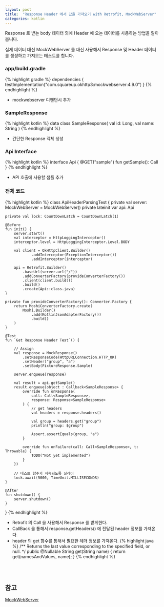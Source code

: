 ```yaml
---
layout: post
title:  "Response Header 에서 값을 가져오기 with Retrofit, MockWebServer"
categories: kotlin
---
```


Response 로 받는 body 데이터 외에 Header 에 오는 데이터를 사용하는 방법을 알아 봅니다.

실제 데이터 대신 MockWebServer 를 대신 사용해서 Response 및 Header 데이터를 생성하고 가져오는 테스트를 합니다.


### app/build.gradle
{% highlight gradle %}
dependencies {
    testImplementation("com.squareup.okhttp3:mockwebserver:4.9.0")
}
{% endhighlight %}

- mockwebserver 디펜던시 추가


### SampleResponse
{% highlight kotlin %}
data class SampleResponse(
  val id: Long,
  val name: String
)
{% endhighlight %}

- 간단한 Response 객체 생성

### Api Interface
{% highlight kotlin %}
interface Api {
    @GET("sample")
    fun getSample(): Call<SampleResponse>
}
{% endhighlight %}

- API 호출에 사용할 샘플 추가


### 전체 코드
{% highlight kotlin %}
class ApiHeaderParsingTest {
    private val server: MockWebServer = MockWebServer()
    private lateinit var api: Api
    
    private val lock: CountDownLatch = CountDownLatch(1)

    @Before
    fun init() {
        server.start()
        val interceptor = HttpLoggingInterceptor()
        interceptor.level = HttpLoggingInterceptor.Level.BODY

        val client = OkHttpClient.Builder()
                .addInterceptor(ExceptionInterceptor())
                .addInterceptor(interceptor)

        api = Retrofit.Builder()
            .baseUrl(server.url("/"))
            .addConverterFactory(provideConverterFactory())
            .client(client.build())
            .build()
            .create(Api::class.java)
    }

    private fun provideConverterFactory(): Converter.Factory {
        return MoshiConverterFactory.create(
            Moshi.Builder()
                .add(KotlinJsonAdapterFactory())
                .build()
        )
    }

    @Test
    fun `Get Response Header Test`() {

        // Assign
        val response = MockResponse()
            .setResponseCode(HttpURLConnection.HTTP_OK)
            .setHeader("group", "a")
            .setBody(FixtureResponse.Sample)

        server.enqueue(response)

        val result = api.getSample()
        result.enqueue(object : Callback<SampleResponse> {
            override fun onResponse(
                call: Call<SampleResponse>,
                response: Response<SampleResponse>
            ) {
                // get headers
                val headers = response.headers()

                val group = headers.get("group")
                println("group: $group")

                Assert.assertEquals(group, "a")
            }

            override fun onFailure(call: Call<SampleResponse>, t: Throwable) {
                TODO("Not yet implemented")
            }
        })

        // 테스트 함수가 지속되도록 딜레이
        lock.await(5000, TimeUnit.MILLISECONDS)
    }

    @After
    fun shutdown() {
        server.shutdown()
    }
}
{% endhighlight %}

- Retrofit 의 Call 을 사용해서 Response 를 받게한다.
- CallBack 을 통해서 response.getHeaders() 에 전달된 header 정보를 가져온다.
- header 의 get 함수를 통해서 필요한 헤더 정보를 가져온다.
{% highlight java %}
/** Returns the last value corresponding to the specified field, or null. */
  public @Nullable String get(String name) {
    return get(namesAndValues, name);
  }
{% endhighlight %}

<br/>
<br/>

## 참고

[MockWebServer](https://github.com/square/okhttp/tree/master/mockwebserver)
